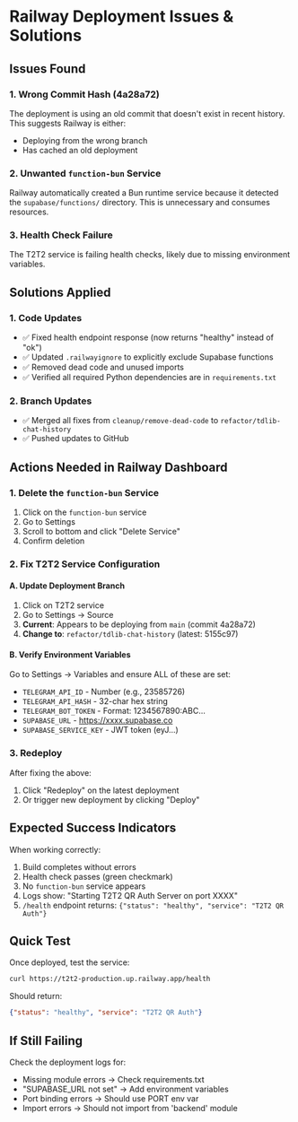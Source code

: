 # Railway Deployment Issues & Solutions

## Issues Found

### 1. Wrong Commit Hash (4a28a72)
The deployment is using an old commit that doesn't exist in recent history. This suggests Railway is either:
- Deploying from the wrong branch
- Has cached an old deployment

### 2. Unwanted `function-bun` Service
Railway automatically created a Bun runtime service because it detected the `supabase/functions/` directory. This is unnecessary and consumes resources.

### 3. Health Check Failure
The T2T2 service is failing health checks, likely due to missing environment variables.

## Solutions Applied

### 1. Code Updates
- ✅ Fixed health endpoint response (now returns "healthy" instead of "ok")
- ✅ Updated `.railwayignore` to explicitly exclude Supabase functions
- ✅ Removed dead code and unused imports
- ✅ Verified all required Python dependencies are in `requirements.txt`

### 2. Branch Updates
- ✅ Merged all fixes from `cleanup/remove-dead-code` to `refactor/tdlib-chat-history`
- ✅ Pushed updates to GitHub

## Actions Needed in Railway Dashboard

### 1. Delete the `function-bun` Service
1. Click on the `function-bun` service
2. Go to Settings
3. Scroll to bottom and click "Delete Service"
4. Confirm deletion

### 2. Fix T2T2 Service Configuration

#### A. Update Deployment Branch
1. Click on T2T2 service
2. Go to Settings → Source
3. **Current**: Appears to be deploying from `main` (commit 4a28a72)
4. **Change to**: `refactor/tdlib-chat-history` (latest: 5155c97)

#### B. Verify Environment Variables
Go to Settings → Variables and ensure ALL of these are set:
- `TELEGRAM_API_ID` - Number (e.g., 23585726)
- `TELEGRAM_API_HASH` - 32-char hex string
- `TELEGRAM_BOT_TOKEN` - Format: 1234567890:ABC...
- `SUPABASE_URL` - https://xxxx.supabase.co
- `SUPABASE_SERVICE_KEY` - JWT token (eyJ...)

### 3. Redeploy
After fixing the above:
1. Click "Redeploy" on the latest deployment
2. Or trigger new deployment by clicking "Deploy"

## Expected Success Indicators

When working correctly:
1. Build completes without errors
2. Health check passes (green checkmark)
3. No `function-bun` service appears
4. Logs show: "Starting T2T2 QR Auth Server on port XXXX"
5. `/health` endpoint returns: `{"status": "healthy", "service": "T2T2 QR Auth"}`

## Quick Test

Once deployed, test the service:
```bash
curl https://t2t2-production.up.railway.app/health
```

Should return:
```json
{"status": "healthy", "service": "T2T2 QR Auth"}
```

## If Still Failing

Check the deployment logs for:
- Missing module errors → Check requirements.txt
- "SUPABASE_URL not set" → Add environment variables
- Port binding errors → Should use PORT env var
- Import errors → Should not import from 'backend' module